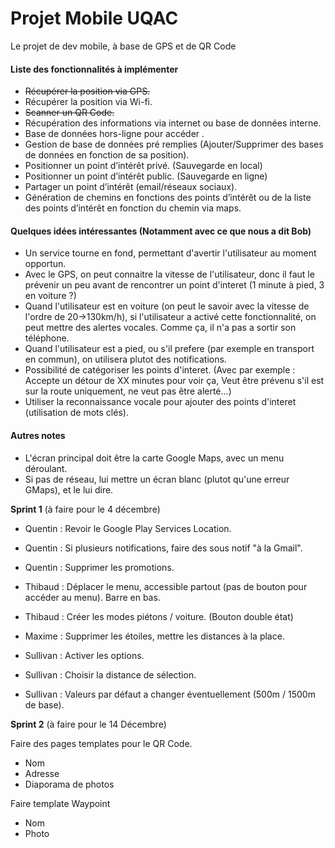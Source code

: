 # Projet Mobile UQAC
Le projet de dev mobile, à base de GPS et de QR Code

#### Liste des fonctionnalités à implémenter
* ~~Récupérer la position via GPS.~~
* Récupérer la position via Wi-fi.
* ~~Scanner un QR Code.~~
* Récupération des informations via internet ou base de données interne.
* Base de données hors-ligne pour accéder .
* Gestion de base de données pré remplies (Ajouter/Supprimer des bases de données en fonction de sa position).
* Positionner un point d’intérêt privé. (Sauvegarde en local)
* Positionner un point d’intérêt public. (Sauvegarde en ligne)
* Partager un point d’intérêt (email/réseaux sociaux).
* Génération de chemins en fonctions des points d’intérêt ou de la liste des points d’intérêt en fonction du chemin via maps.


#### Quelques idées intéressantes (Notamment avec ce que nous a dit Bob)
* Un service tourne en fond, permettant d'avertir l'utilisateur au moment opportun.
* Avec le GPS, on peut connaitre la vitesse de l'utilisateur, donc il faut le prévenir un peu avant de rencontrer un point d'interet (1 minute à pied, 3 en voiture ?)
* Quand l'utilisateur est en voiture (on peut le savoir avec la vitesse de l'ordre de 20->130km/h), si l'utilisateur a activé cette fonctionnalité, on peut mettre des alertes vocales. Comme ça, il n'a pas a sortir son téléphone.
* Quand l'utilisateur est a pied, ou s'il prefere (par exemple en transport en commun), on utilisera plutot des notifications.
* Possibilité de catégoriser les points d'interet. (Avec par exemple : Accepte un détour de XX minutes pour voir ça, Veut être prévenu s'il est sur la route uniquement, ne veut pas être alerté...)
* Utiliser la reconnaissance vocale pour ajouter des points d'interet (utilisation de mots clés).

#### Autres notes 
* L'écran principal doit être la carte Google Maps, avec un menu déroulant.
* Si pas de réseau, lui mettre un écran blanc (plutot qu'une erreur GMaps), et le lui dire.

**Sprint 1** (à faire pour le 4 décembre)

* Quentin : Revoir le Google Play Services Location.
* Quentin : Si plusieurs notifications, faire des sous notif "à la Gmail".
* Quentin : Supprimer les promotions.

* Thibaud : Déplacer le menu, accessible partout (pas de bouton pour accéder au menu). Barre en bas.
* Thibaud : Créer les modes piétons / voiture. (Bouton double état)

* Maxime : Supprimer les étoiles, mettre les distances à la place.

* Sullivan : Activer les options.
* Sullivan : Choisir la distance de sélection.
* Sullivan : Valeurs par défaut a changer éventuellement (500m / 1500m de base).

**Sprint 2** (à faire pour le 14 Décembre)

Faire des pages templates pour le QR Code.
- Nom
- Adresse
- Diaporama de photos

Faire template Waypoint
- Nom
- Photo
